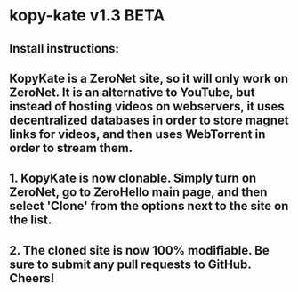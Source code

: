 # kopy-kate v1.3 BETA

## Install instructions:

## KopyKate is a ZeroNet site, so it will only work on ZeroNet. It is an alternative to YouTube, but instead of hosting videos on webservers, it uses decentralized databases in order to store magnet links for videos, and then uses WebTorrent in order to stream them.

## 1. KopyKate is now clonable. Simply turn on ZeroNet, go to ZeroHello main page, and then select 'Clone' from the options next to the site on the list.

## 2. The cloned site is now 100% modifiable. Be sure to submit any pull requests to GitHub. Cheers!
